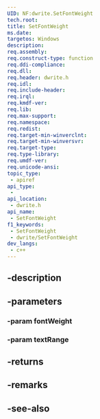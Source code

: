 ```yaml
---
UID: NF:dwrite.SetFontWeight
tech.root: 
title: SetFontWeight
ms.date: 
targetos: Windows
description: 
req.assembly: 
req.construct-type: function
req.ddi-compliance: 
req.dll: 
req.header: dwrite.h
req.idl: 
req.include-header: 
req.irql: 
req.kmdf-ver: 
req.lib: 
req.max-support: 
req.namespace: 
req.redist: 
req.target-min-winverclnt: 
req.target-min-winversvr: 
req.target-type: 
req.type-library: 
req.umdf-ver: 
req.unicode-ansi: 
topic_type:
 - apiref
api_type:
 - 
api_location:
 - dwrite.h
api_name:
 - SetFontWeight
f1_keywords:
 - SetFontWeight
 - dwrite/SetFontWeight
dev_langs:
 - c++
---
```


## -description

## -parameters

### -param fontWeight

### -param textRange

## -returns

## -remarks

## -see-also

